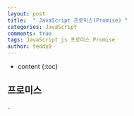 ```yaml
---
layout: post   
title:  " JavaScript 프로미스(Promise) "
categories: JavaScript
comments: true
tags: JavaScript js 프로미스 Promise
author: teddy8  
---
```

* content
{:toc}

## 프로미스

```
.
```
